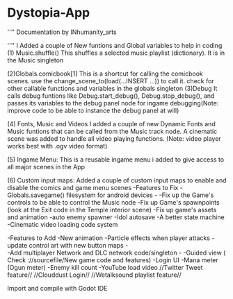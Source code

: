 # Dystopia-App
''''
Documentation by INhumanity_arts 

''''
I Added a couple of New funtions and Global variables to help in coding
(1) Music.shuffle()
	This shuffles a selected music playlist (dictionary). It is in the Music singleton 

(2)Globals.comicbook[1]
	This is a shortcut for calling the comicbook scenes. use the change_scene_to(load(...INSERT ...)) to call it. 
	check for other callable functions and variables in the globals singleton 
(3)Debug
	It calls debug funtions like Debug.start_debug(), Debug.stop_debug(), and passes its variables to the debug panel node
	for ingame debugging(Note: improve code to be able to instance the debug panel at will)

(4) Fonts, Music and Videos
	I added a couple of new Dynamic Fonts and Music funtions that can be called from the Music track node. A cinematic scene
	was added to handle all video playing functions. (Note: video player works best with .ogv video format)


(5) Ingame Menu:
	This is a reusable ingame menu i added to give access to all major scenes in the App


(6) Custom input maps:
	Added a couple of custom input maps to enable and disable the comics and game menu scenes 
-Features to Fix
	-Globals.savegame() filesystem for android devices
	-
	-Fix up the Game's controls to be able to control the Music node
	-Fix up Game's spawnpoints (look at the Exit code in the Temple interior scene)
	-Fix up game's assets and animation
	-auto enemy spawner
	-Idol autosave
	-A better state machine
	-Cinematic video loading code system

-Features to Add
	-New animation
	-Particle effects when player attacks
	-update control art with new button maps
	-	
	-Add multiplayer Network and DLC network code/singleton
	-
	-Guided view ( Check ://sourcefile/New game code and features)
	-Login UI
	-Mana meter (Ogun meter)
	-Enemy kill count
	-YouTube load video
	//Twitter Tweet feature//
	//Clouddust Login//
	//Wetalksound playlist feature//
	
	

Import and compile with Godot IDE
